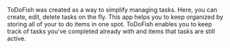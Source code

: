 ToDoFish was created as a way to simplify managing tasks. Here, you can create, edit, delete tasks on the fly. This app helps you to keep organized by storing all of your to do items in one spot. ToDoFish enables you to keep track of tasks you've completed already with and items that tasks are still active.